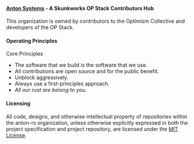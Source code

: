 #### [Anton Systems](https://anton.systems) - A Skunkworks OP Stack Contributors Hub

This organization is owned by contributors to the Optimism Collective and developers of the OP Stack.

#### Operating Principles

Core Principles

- The software that we build is the software that we use.
- All contributions are open source and for the public benefit.
- Unblock aggressively.
- Always use a first-principles approach.
- _All our rust are belong to you._

#### Licensing

All code, designs, and otherwise intellectual property of repositories within the anton-rs organization, unless otherwise explicitly expressed in both the project specification and project repository, are licensed under the [MIT License](https://opensource.org/license/mit/).
